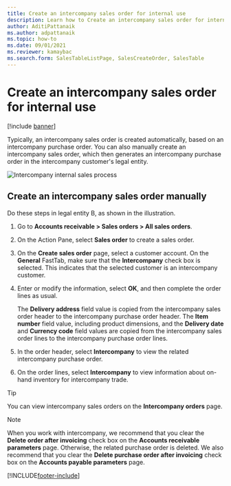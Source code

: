 ```yaml
---
title: Create an intercompany sales order for internal use
description: Learn how to Create an intercompany sales order for internal use, including an outline and step-by-step process for manually creating intercompany sales orders.
author: AditiPattanaik
ms.author: adpattanaik
ms.topic: how-to
ms.date: 09/01/2021
ms.reviewer: kamaybac
ms.search.form: SalesTableListPage, SalesCreateOrder, SalesTable
---
```


# Create an intercompany sales order for internal use

[!include [banner](../../includes/banner.md)]

Typically, an intercompany sales order is created automatically, based on an intercompany purchase order. You can also manually create an intercompany sales order, which then generates an intercompany purchase order in the intercompany customer's legal entity.

![Intercompany internal sales process](media/intercompanyinternalsalesprocess.png)

## Create an intercompany sales order manually

Do these steps in legal entity B, as shown in the illustration.

1. Go to **Accounts receivable \> Sales orders \> All sales orders**.
1. On the Action Pane, select **Sales order** to create a sales order.
1. On the **Create sales order** page, select a customer account. On the **General** FastTab, make sure that the **Intercompany** check box is selected. This indicates that the selected customer is an intercompany customer.
1. Enter or modify the information, select **OK**, and then complete the order lines as usual.

    The **Delivery address** field value is copied from the intercompany sales order header to the intercompany purchase order header. The **Item number** field value, including product dimensions, and the **Delivery date** and **Currency code** field values are copied from the intercompany sales order lines to the intercompany purchase order lines.

1. In the order header, select **Intercompany** to view the related intercompany purchase order.
1. On the order lines, select **Intercompany** to view information about on-hand inventory for intercompany trade.

> [!TIP]
> You can view intercompany sales orders on the **Intercompany orders** page.

> [!NOTE]
> When you work with intercompany, we recommend that you clear the **Delete order after invoicing** check box on the **Accounts receivable parameters** page. Otherwise, the related purchase order is deleted. We also recommend that you clear the **Delete purchase order after invoicing** check box on the **Accounts payable parameters** page.

[!INCLUDE[footer-include](../../includes/footer-banner.md)]
